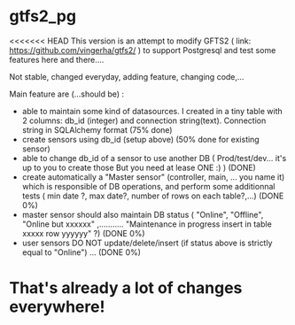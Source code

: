 # gtfs2_pg

<<<<<<< HEAD
This version is an attempt to modify GFTS2 ( link: https://github.com/vingerha/gtfs2/ )  to support Postgresql and test some features here and there....

Not stable, changed everyday, adding feature, changing code,...

Main feature are (...should be) :

- able to maintain some kind of datasources. I created in a tiny table with 2 columns: db_id (integer) and connection string(text). Connection string in SQLAlchemy format (75% done)
- create sensors using db_id (setup above) (50% done for existing sensor)
- able to change db_id of a sensor to use another DB ( Prod/test/dev... it's up to you to create those But you need at lease ONE :)  ) (DONE)
- create automatically a "Master sensor" (controller, main, ... you name it) which is responsible of DB operations, and perform some additionnal tests ( min date ?, max date?, number of rows on each table?,...) (DONE 0%)
- master sensor  should also maintain DB status ( "Online", "Offline", "Online but xxxxxx" ,........... "Maintenance in progress insert in table xxxxx row yyyyyy" ?) (DONE 0%)
- user sensors  DO NOT update/delete/insert (if status above is strictly equal to "Online") ... (DONE 0%)

That's already a lot of changes everywhere!
=======

